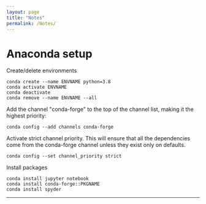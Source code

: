 ```yaml
---
layout: page
title: "Notes"
permalink: /Notes/
---
```


# Anaconda setup

Create/delete environments
```
conda create --name ENVNAME python=3.8
conda activate ENVNAME
conda deactivate
conda remove --name ENVNAME --all
```

Add the channel "conda-forge" to the top of the channel list, making it the highest priority:
```
conda config --add channels conda-forge
```

Activate strict channel priority. This will ensure that all the dependencies come from the conda-forge channel unless they exist only on defaults.
```
conda config --set channel_priority strict
```

Install packages
```
conda install jupyter notebook
conda install conda-forge::PKGNAME
conda install spyder
```

---



